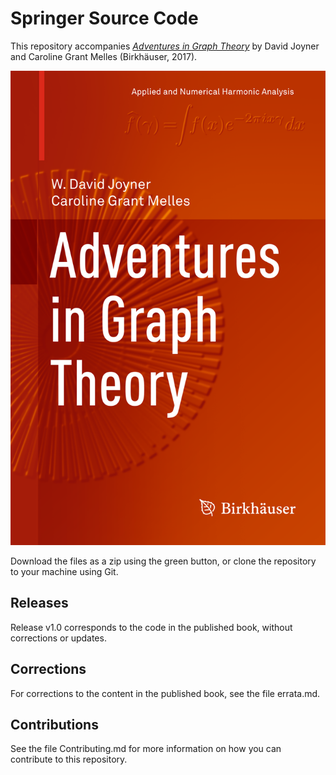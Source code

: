 # Springer Source Code

This repository accompanies [*Adventures in Graph Theory*](https://www.springer.com/book/9783319683812) by David Joyner and Caroline Grant Melles (Birkhäuser, 2017).

![Cover image](cover.jpg) 

Download the files as a zip using the green button, or clone the repository to your machine using Git.

## Releases

Release v1.0 corresponds to the code in the published book, without corrections or updates.

## Corrections

For corrections to the content in the published book, see the file errata.md.

## Contributions

See the file Contributing.md for more information on how you can contribute to this repository.

